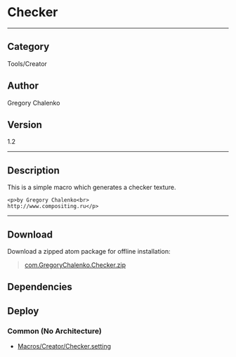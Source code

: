 # Checker
___

## Category
Tools/Creator

## Author
Gregory Chalenko

## Version
1.2

___

## Description
<p>This is a simple macro which generates a checker texture.</p>
	
	<p>by Gregory Chalenko<br>
	http://www.compositing.ru</p>

___

## Download

Download a zipped atom package for offline installation:
> [com.GregoryChalenko.Checker.zip](https://gitlab.com/WeSuckLess/Reactor/-/archive/master/Reactor-master.zip?path=Atoms/com.GregoryChalenko.Checker)  

## Dependencies

## Deploy

### Common (No Architecture)

<ul>
<li><a href="https://gitlab.com/WeSuckLess/Reactor/-/blob/master/Atoms/com.GregoryChalenko.Checker/Macros/Creator/Checker.setting?ref_type=heads">Macros/Creator/Checker.setting</a></li>
</ul>
